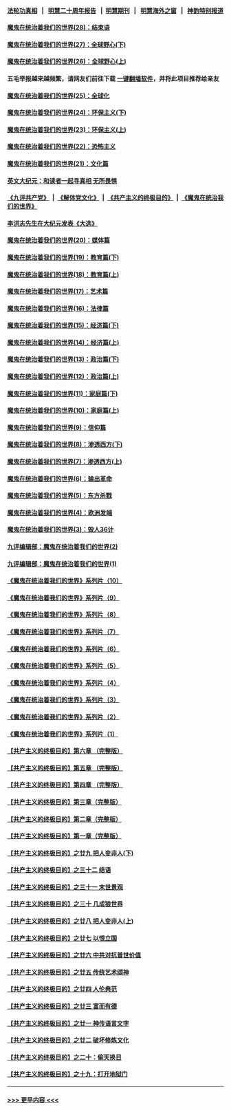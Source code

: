 #### [法轮功真相](https://github.com/gfw-breaker/truth/blob/master/README.md?t=0) &nbsp;&nbsp;|&nbsp;&nbsp; [明慧二十周年报告](https://github.com/gfw-breaker/mh-reports/blob/master/README.md?t=0) &nbsp;&nbsp;|&nbsp;&nbsp;[明慧期刊](https://github.com/gfw-breaker/mh-qikan) &nbsp;&nbsp;|&nbsp;&nbsp; [明慧海外之窗](https://github.com/gfw-breaker/mh-news/blob/master/README.md?t=0) &nbsp;&nbsp;|&nbsp;&nbsp; [神韵特别报道](https://github.com/gfw-breaker/mh-news/blob/master/shenyun.md?t=0)
#### [魔鬼在统治着我们的世界(28)：结束语](../pages/nsc422/n10936246.md?t=07072351) 
#### [魔鬼在统治着我们的世界(27)：全球野心(下)](../pages/nsc422/n10928319.md?t=07072351) 
#### [魔鬼在统治着我们的世界(26)：全球野心(上)](../pages/nsc422/n10900318.md?t=07072351) 
#### 五毛举报越来越频繁，请网友们前往下载 [一键翻墙软件](https://github.com/gfw-breaker/ssr-accounts)，并将此项目推荐给亲友
#### [魔鬼在统治着我们的世界(25)：全球化](../pages/nsc422/n10788205.md?t=07072351) 
#### [魔鬼在统治着我们的世界(24)：环保主义(下)](../pages/nsc422/n10695307.md?t=07072351) 
#### [魔鬼在统治着我们的世界(23)：环保主义(上)](../pages/nsc422/n10688613.md?t=07072351) 
#### [魔鬼在统治着我们的世界(22)：恐怖主义](../pages/nsc422/n10614727.md?t=07072351) 
#### [魔鬼在统治着我们的世界(21)：文化篇](../pages/nsc422/n10597706.md?t=07072351) 
#### [英文大纪元：和读者一起寻真相 无所畏惧](../pages/nsc422/n12542027.md?t=07072351) 
#### [《九评共产党》](https://github.com/begood0513/9ping.md/blob/master/README.md) &nbsp;|&nbsp; [《解体党文化》](../../../../jtdwh.md/blob/master/README.md)  &nbsp;|&nbsp; [《共产主义的终极目的》](../../../../gczydzjmd.md/blob/master/README.md) &nbsp;|&nbsp; [《魔鬼在统治我们的世界》](../../../../mgztzwmdsj.md/blob/master/README.md) 
#### [李洪志先生在大纪元发表《大选》](../pages/nsc422/n12534746.md?t=07072351) 
#### [魔鬼在统治着我们的世界(20)：媒体篇](../pages/nsc422/n10586579.md?t=07072351) 
#### [魔鬼在统治着我们的世界(19)：教育篇(下)](../pages/nsc422/n10564808.md?t=07072351) 
#### [魔鬼在统治着我们的世界(18)：教育篇(上)](../pages/nsc422/n10526970.md?t=07072351) 
#### [魔鬼在统治着我们的世界(17)：艺术篇](../pages/nsc422/n10499093.md?t=07072351) 
#### [魔鬼在统治着我们的世界(16)：法律篇](../pages/nsc422/n10485969.md?t=07072351) 
#### [魔鬼在统治着我们的世界(15)：经济篇(下)](../pages/nsc422/n10469975.md?t=07072351) 
#### [魔鬼在统治着我们的世界(14)：经济篇(上)](../pages/nsc422/n10457370.md?t=07072351) 
#### [魔鬼在统治着我们的世界(13)：政治篇(下)](../pages/nsc422/n10448270.md?t=07072351) 
#### [魔鬼在统治着我们的世界(12)：政治篇(上)](../pages/nsc422/n10444576.md?t=07072351) 
#### [魔鬼在统治着我们的世界(11)：家庭篇(下)](../pages/nsc422/n10440961.md?t=07072351) 
#### [魔鬼在统治着我们的世界(10)：家庭篇(上)](../pages/nsc422/n10435448.md?t=07072351) 
#### [魔鬼在统治着我们的世界(9)：信仰篇](../pages/nsc422/n10432159.md?t=07072351) 
#### [魔鬼在统治着我们的世界(8)：渗透西方(下)](../pages/nsc422/n10429603.md?t=07072351) 
#### [魔鬼在统治着我们的世界(7)：渗透西方(上)](../pages/nsc422/n10426013.md?t=07072351) 
#### [魔鬼在统治着我们的世界(6)：输出革命](../pages/nsc422/n10421536.md?t=07072351) 
#### [魔鬼在统治着我们的世界(5)：东方杀戮](../pages/nsc422/n10417707.md?t=07072351) 
#### [魔鬼在统治着我们的世界(4)：欧洲发端](../pages/nsc422/n10414890.md?t=07072351) 
#### [魔鬼在统治着我们的世界(3)：毁人36计](../pages/nsc422/n10411583.md?t=07072351) 
#### [九评编辑部：魔鬼在统治着我们的世界(2)](../pages/nsc422/n10410036.md?t=07072351) 
#### [九评编辑部：魔鬼在统治着我们的世界(1)](../pages/nsc422/n10406825.md?t=07072351) 
#### [《魔鬼在统治着我们的世界》系列片（10）](../pages/nsc422/n12292670.md?t=07072351) 
#### [《魔鬼在统治着我们的世界》系列片（9）](../pages/nsc422/n12290859.md?t=07072351) 
#### [《魔鬼在统治着我们的世界》系列片（8）](../pages/nsc422/n12287445.md?t=07072351) 
#### [《魔鬼在统治着我们的世界》系列片（7）](../pages/nsc422/n12283425.md?t=07072351) 
#### [《魔鬼在统治着我们的世界》系列片（6）](../pages/nsc422/n12282314.md?t=07072351) 
#### [《魔鬼在统治着我们的世界》系列片（5）](../pages/nsc422/n12281419.md?t=07072351) 
#### [《魔鬼在统治着我们的世界》系列片（4）](../pages/nsc422/n12274024.md?t=07072351) 
#### [《魔鬼在统治着我们的世界》系列片（3）](../pages/nsc422/n12271322.md?t=07072351) 
#### [《魔鬼在统治着我们的世界》系列片（2）](../pages/nsc422/n12269049.md?t=07072351) 
#### [《魔鬼在统治着我们的世界》系列片（1）](../pages/nsc422/n12267575.md?t=07072351) 
#### [【共产主义的终极目的】第六章 （完整版）](../pages/nsc422/n11428913.md?t=07072351) 
#### [【共产主义的终极目的】第五章 （完整版）](../pages/nsc422/n11428912.md?t=07072351) 
#### [【共产主义的终极目的】第四章 （完整版）](../pages/nsc422/n11428907.md?t=07072351) 
#### [【共产主义的终极目的】第三章（完整版）](../pages/nsc422/n11428848.md?t=07072351) 
#### [【共产主义的终极目的】第二章（完整版）](../pages/nsc422/n11428831.md?t=07072351) 
#### [【共产主义的终极目的】第一章（完整版）](../pages/nsc422/n11417651.md?t=07072351) 
#### [【共产主义的终极目的】之廿九 把人变非人(下)](../pages/nsc422/n11344140.md?t=07072351) 
#### [【共产主义的终极目的】之三十二 结语](../pages/nsc422/n11360535.md?t=07072351) 
#### [【共产主义的终极目的】之三十一 末世景观](../pages/nsc422/n11351129.md?t=07072351) 
#### [【共产主义的终极目的】之三十 几成狼世界](../pages/nsc422/n11348280.md?t=07072351) 
#### [【共产主义的终极目的】之廿八 把人变非人(上)](../pages/nsc422/n11340492.md?t=07072351) 
#### [【共产主义的终极目的】之廿七 以恨立国](../pages/nsc422/n11336944.md?t=07072351) 
#### [【共产主义的终极目的】之廿六 中共对抗普世价值](../pages/nsc422/n11324785.md?t=07072351) 
#### [【共产主义的终极目的】之廿五 传统艺术颂神](../pages/nsc422/n11296396.md?t=07072351) 
#### [【共产主义的终极目的】之廿四 人伦典范](../pages/nsc422/n11296397.md?t=07072351) 
#### [【共产主义的终极目的】之廿三 富而有德](../pages/nsc422/n11283598.md?t=07072351) 
#### [【共产主义的终极目的】之廿一 神传语言文字](../pages/nsc422/n11263265.md?t=07072351) 
#### [【共产主义的终极目的】之廿二 破坏修炼文化](../pages/nsc422/n11245728.md?t=07072351) 
#### [【共产主义的终极目的】之二十：偷天换日](../pages/nsc422/n11238846.md?t=07072351) 
#### [【共产主义的终极目的】之十九：打开地狱门](../pages/nsc422/n11206376.md?t=07072351) 

----
#### [ >>> 更早内容 <<< ](../indexes/nsc422-earlier.md)
